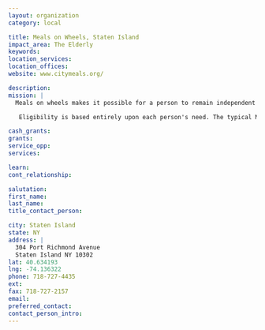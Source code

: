 ```yaml
---
layout: organization
category: local

title: Meals on Wheels, Staten Island
impact_area: The Elderly
keywords: 
location_services: 
location_offices: 
website: www.citymeals.org/

description: 
mission: |
  Meals on wheels makes it possible for a person to remain independent and at home. Meals on Wheels can provide short-term assistance for someone recuperating from surgery or an illness or can provide long-term service when needed.

   Eligibility is based entirely upon each person's need. The typical MOW client is 60 years old or older, must be totally homebound, clients must be unable to prepare meals, have no family or friends to assist with meal preparation, have no access to a Senior Center close to home and have no cooking facilities at home.

cash_grants: 
grants: 
service_opp: 
services: 

learn: 
cont_relationship: 

salutation: 
first_name: 
last_name: 
title_contact_person: 

city: Staten Island
state: NY
address: |
  304 Port Richmond Avenue  
  Staten Island NY 10302
lat: 40.634193
lng: -74.136322
phone: 718-727-4435
ext: 
fax: 718-727-2157
email: 
preferred_contact: 
contact_person_intro: 
---
```

